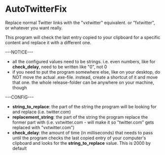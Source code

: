 # AutoTwitterFix

Replace normal Twitter links with the "vxtwitter" equivalent. or "fxtwitter", or whatever you want really.

This program will check the last entry copied to your clipboard for a specific content and replace it with a different one.

---NOTICE---

* all the configured values need to be strings. i.e. even numbers, like for **check_delay**, need to be written like "0", not 0
* if you need to put the program somewhere else, like on your desktop, do NOT move the actual .exe-file. instead, create a shortcut of it and move that one. the whole release-folder can be anywhere on your machine, though

---CONFIG---

* **string_to_replace**: the part of the string the program will be looking for and replace (i.e. twitter.com)
* **replacement_string**: the part of the string the program replace the former part with (i.e. vxtwitter.com - will make it so "twitter.com" gets replaced with "vxtwitter.com")
* **check_delay**: the amount of time (in milliseconds) that needs to pass until the program checks the last copied entry of your computer's clipboard and looks for the **string_to_replace** value. This is 2000 by default
